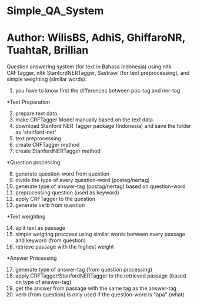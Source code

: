 # Simple_QA_System
# Author: WilisBS, AdhiS, GhiffaroNR, TuahtaR, Brillian 
Question answering system (for text in Bahasa Indonesia) using nltk CRFTagger, nltk StanfordNERTagger, Sastrawi (for text preprocessing), and simple weighting (similar words).

1. you have to know first the differences between pos-tag and ner-tag

*Text Preparation

2. prepare text data
3. make CRFTagger Model manually based on the text data
4. download Stanford NER Tagger package (Indonesia) and save the folder as 'stanford-ner'
5. text preprocessing 
6. create CRFTagger method
7. create StanfordNERTagger method

*Question processing

8. generate question-word from question
9. divide the type of every question-word (postag/nertag)
10. generate type of answer-tag (postag/nertag) based on question-word
11. preprocessing question (used as keyword)
12. apply CRFTagger to the question
13. generate verb from question

*Text weighting

14. split text as passage
15. simple weigting proccess using similar words between every passage and keyword (from question)
16. retrieve passage with the highest weight 

*Answer Processing

17. generate type of answer-tag (from question processing)
18. apply CRFTagger/StanfordNERTagger to the retrieved passage (based on type of answer-tag)
19. get the answer from passage with the same tag as the answer-tag
20. verb (from question) is only used if the question-word is "apa" (what)
